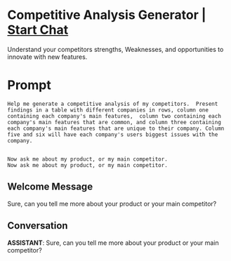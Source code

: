 

# Competitive Analysis Generator | [Start Chat](https://gptcall.net/chat.html?data=%7B%22contact%22%3A%7B%22id%22%3A%22lF7xHBC932XrjxzTgQDY3%22%2C%22flow%22%3Atrue%7D%7D)
Understand your competitors strengths, Weaknesses, and opportunities to innovate with new features.

# Prompt

```
Help me generate a competitive analysis of my competitors.  Present findings in a table with different companies in rows, column one containing each company's main features,  column two containing each company's main features that are common, and column three containing each company's main features that are unique to their company. Column five and six will have each company's users biggest issues with the company.


Now ask me about my product, or my main competitor.
Now ask me about my product, or my main competitor.
```

## Welcome Message
Sure, can you tell me more about your product or your main competitor?

## Conversation

**ASSISTANT**: Sure, can you tell me more about your product or your main competitor?

